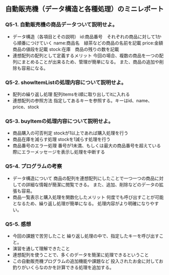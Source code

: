 ## 自動販売機（データ構造と各種処理）のミニレポート
### Q5-1. 自動販売機の商品データついて説明せよ。
* データ構造（各項目とその説明）
  id:商品番号　それぞれの商品に対して1から順番につけていく
  name:商品名　緑茶などの商品の名前を記載
  price:金額　商品の値段を記載
  stock:在庫　商品の残りの数を記載
* 連想配列の配列として定義するメリット
  今回の場合、複数の商品を一つの配列にまとめることが出来るため、管理が簡単になる。
  また、商品の追加や削除も容易になる。
### Q5-2. showItemListの処理内容について説明せよ。
* 配列の繰り返し処理
  配列itemsをi順に取り出してitに入れる
* 連想配列の参照方法
  指定してあるキーを参照する。キーはid、name、price、stock
### Q5-3. buyItemの処理内容について説明せよ。
* 商品購入の可否判定
  stockが1以上であれば購入処理を行う
* 商品在庫を減らす処理
  stockを1減らす処理を行う
* 商品番号のエラー処理
  番号が1未満、もしくは最大の商品番号を超えている際にエラーメッセージを表示し処理を中断する
### Q5-4. プログラムの考察
* データ構造について
  商品の配列を連想配列にしたことで一つ一つの商品に対しての詳細な情報が簡潔に閲覧できる。
  また、追加、削除などのデータの拡張も容易。
* 商品一覧表示と購入処理を関数化したメリット
  何度でも呼び出すことが可能となるため、繰り返し処理が簡単になる。
  処理内容がより明確になりやすい。
### Q5-5. 感想
* 今回の課題で苦労したこと
  繰り返し処理の中で、指定したキーを呼び出すこと。
* 演習を通して理解できたこと
* 連想配列を使うことで、多くのデータを簡潔に処理できるということ
* この自動販売機プログラムの追加機能や課題など
  投入されたお金に対してお釣りがいくらなのかを計算できる処理を追加する。
